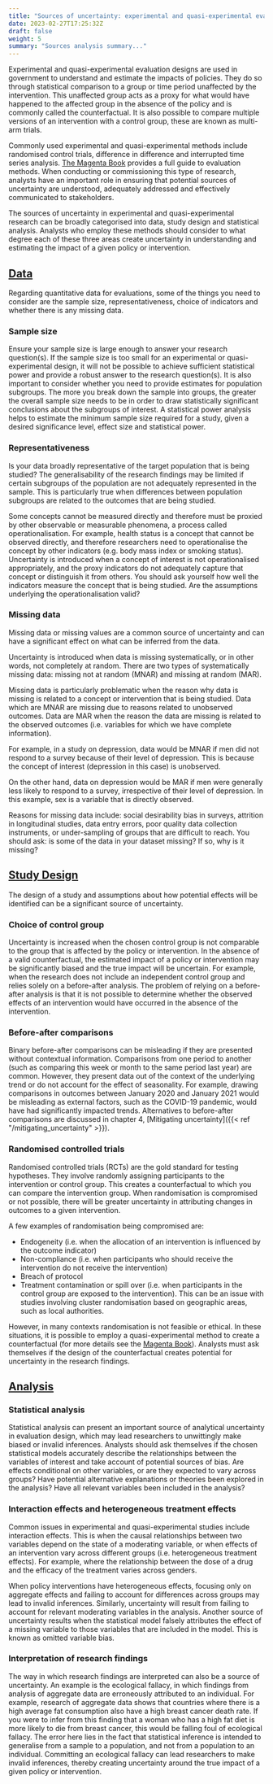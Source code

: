 ```yaml
---
title: "Sources of uncertainty: experimental and quasi-experimental evaluation design"
date: 2023-02-27T17:25:32Z
draft: false
weight: 5
summary: "Sources analysis summary..."
---
```


Experimental and quasi-experimental evaluation designs are used in government to understand and estimate the impacts of policies. They do so through statistical comparison to a group or time period unaffected by the intervention. This unaffected group acts as a proxy for what would have happened to the affected group in the absence of the policy and is commonly called the counterfactual. It is also possible to compare multiple versions of an intervention with a control group, these are known as multi-arm trials.

Commonly used experimental and quasi-experimental methods include randomised control trials, difference in difference and interrupted time series analysis. [The Magenta Book](https://www.gov.uk/government/publications/the-magenta-book) provides a full guide to evaluation methods. When conducting or commissioning this type of research, analysts have an important role in ensuring that potential sources of uncertainty are understood, adequately addressed and effectively communicated to stakeholders.

The sources of uncertainty in experimental and quasi-experimental research can be broadly categorised into data, study design and statistical analysis. Analysts who employ these methods should consider to what degree each of these three areas create uncertainty in understanding and estimating the impact of a given policy or intervention.

## <u> Data </u>

Regarding quantitative data for evaluations, some of the things you need to consider are the sample size, representativeness, choice of indicators and whether there is any missing data.

### Sample size

Ensure your sample size is large enough to answer your research question(s). If the sample size is too small for an experimental or quasi-experimental design, it will not be possible to achieve sufficient statistical power and provide a robust answer to the research question(s). It is also important to consider whether you need to provide estimates for population subgroups. The more you break down the sample into groups, the greater the overall sample size needs to be in order to draw statistically significant conclusions about the subgroups of interest. A statistical power analysis helps to estimate the minimum sample size required for a study, given a desired significance level, effect size and statistical power.

### Representativeness

Is your data broadly representative of the target population that is being studied? The generalisability of the research findings may be limited if certain subgroups of the population are not adequately represented in the sample. This is particularly true when differences between population subgroups are related to the outcomes that are being studied.

Some concepts cannot be measured directly and therefore must be proxied by other observable or measurable phenomena, a process called operationalisation. For example, health status is a concept that cannot be observed directly, and therefore researchers need to operationalise the concept by other indicators (e.g. body mass index or smoking status). Uncertainty is introduced when a concept of interest is not operationalised appropriately, and the proxy indicators do not adequately capture that concept or distinguish it from others. You should ask yourself how well the indicators measure the concept that is being studied. Are the assumptions underlying the operationalisation valid?

### Missing data

Missing data or missing values are a common source of uncertainty and can have a significant effect on what can be inferred from the data.

Uncertainty is introduced when data is missing systematically, or in other words, not completely at random. There are two types of systematically missing data: missing not at random (MNAR) and missing at random (MAR).

Missing data is particularly problematic when the reason why data is missing is related to a concept or intervention that is being studied. Data which are MNAR are missing due to reasons related to unobserved outcomes. Data are MAR when the reason the data are missing is related to the observed outcomes (i.e. variables for which we have complete information).

For example, in a study on depression, data would be MNAR if men did not respond to a survey because of their level of depression. This is because the concept of interest (depression in this case) is unobserved.

On the other hand, data on depression would be MAR if men were generally less likely to respond to a survey, irrespective of their level of depression. In this example, sex is a variable that is directly observed.

Reasons for missing data include: social desirability bias in surveys, attrition in longitudinal studies, data entry errors, poor quality data collection instruments, or under-sampling of groups that are difficult to reach. You should ask: is some of the data in your dataset missing? If so, why is it missing?

## <u> Study Design </u>

The design of a study and assumptions about how potential effects will be identified can be a significant source of uncertainty.

### Choice of control group

Uncertainty is increased when the chosen control group is not comparable to the group that is affected by the policy or intervention. In the absence of a valid counterfactual, the estimated impact of a policy or intervention may be significantly biased and the true impact will be uncertain. For example, when the research does not include an independent control group and relies solely on a before-after analysis. The problem of relying on a before-after analysis is that it is not possible to determine whether the observed effects of an intervention would have occurred in the absence of the intervention.

### Before-after comparisons

Binary before-after comparisons can be misleading if they are presented without contextual information. Comparisons from one period to another (such as comparing this week or month to the same period last year) are common. However, they present data out of the context of the underlying trend or do not account for the effect of seasonality. For example, drawing comparisons in outcomes between January 2020 and January 2021 would be misleading as external factors, such as the COVID-19 pandemic, would have had significantly impacted trends. Alternatives to before-after comparisons are discussed in chapter 4, [Mitigating uncertainty]({{< ref "/mitigating_uncertainty" >}}).

### Randomised controlled trials

Randomised controlled trials (RCTs) are the gold standard for testing hypotheses. They involve randomly assigning participants to the intervention or control group. This creates a counterfactual to which you can compare the intervention group. When randomisation is compromised or not possible, there will be greater uncertainty in attributing changes in outcomes to a given intervention.

A few examples of randomisation being compromised are:
- Endogeneity (i.e. when the allocation of an intervention is influenced by the outcome indicator)
- Non-compliance (i.e. when participants who should receive the intervention do not receive the intervention)
- Breach of protocol
- Treatment contamination or spill over (i.e. when participants in the control group are exposed to the intervention). This can be an issue with studies involving cluster randomisation based on geographic areas, such as local authorities.

However, in many contexts randomisation is not feasible or ethical. In these situations, it is possible to employ a quasi-experimental method to create a counterfactual (for more details see the [Magenta Book](https://www.gov.uk/government/publications/the-magenta-book)). Analysts must ask themselves if the design of the counterfactual creates potential for uncertainty in the research findings.

## <u> Analysis </u>

### Statistical analysis

Statistical analysis can present an important source of analytical uncertainty in evaluation design, which may lead researchers to unwittingly make biased or invalid inferences. Analysts should ask themselves if the chosen statistical models accurately describe the relationships between the variables of interest and take account of potential sources of bias. Are effects conditional on other variables, or are they expected to vary across groups? Have potential alternative explanations or theories been explored in the analysis? Have all relevant variables been included in the analysis?

### Interaction effects and heterogeneous treatment effects

Common issues in experimental and quasi-experimental studies include interaction effects. This is when the causal relationships between two variables depend on the state of a moderating variable, or when effects of an intervention vary across different groups (i.e. heterogeneous treatment effects). For example, where the relationship between the dose of a drug and the efficacy of the treatment varies across genders.

When policy interventions have heterogeneous effects, focusing only on aggregate effects and failing to account for differences across groups may lead to invalid inferences. Similarly, uncertainty will result from failing to account for relevant moderating variables in the analysis. Another source of uncertainty results when the statistical model falsely attributes the effect of a missing variable to those variables that are included in the model. This is known as omitted variable bias.

### Interpretation of research findings

The way in which research findings are interpreted can also be a source of uncertainty. An example is the ecological fallacy, in which findings from analysis of aggregate data are erroneously attributed to an individual. For example, research of aggregate data shows that countries where there is a high average fat consumption also have a high breast cancer death rate. If you were to infer from this finding that a woman who has a high fat diet is more likely to die from breast cancer, this would be falling foul of ecological fallacy. The error here lies in the fact that statistical inference is intended to generalise from a sample to a population, and not from a population to an individual. Committing an ecological fallacy can lead researchers to make invalid inferences, thereby creating uncertainty around the true impact of a given policy or intervention.
